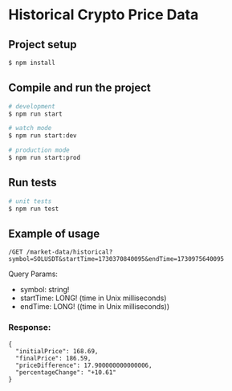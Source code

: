 # Historical Crypto Price Data

## Project setup

```bash
$ npm install
```

## Compile and run the project

```bash
# development
$ npm run start

# watch mode
$ npm run start:dev

# production mode
$ npm run start:prod
```

## Run tests

```bash
# unit tests
$ npm run test
```

## Example of usage

`/GET /market-data/historical?symbol=SOLUSDT&startTime=1730370840095&endTime=1730975640095`

Query Params:

- symbol: string!
- startTime: LONG! (time in Unix milliseconds)
- endTime: LONG! ((time in Unix milliseconds))

### Response:

```
{
  "initialPrice": 168.69,
  "finalPrice": 186.59,
  "priceDifference": 17.900000000000006,
  "percentageChange": "+10.61"
}
```
